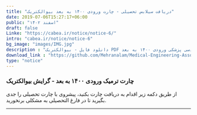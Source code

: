 ```yaml
---
title: "دریافت سیلابس تحصیلی - چارت ورودی ۱۴۰۰ به بعد بیوالکتریک"
date: 2019-07-06T15:27:17+06:00
public: "اسفند ۱۴۰۲"
draft: false
Linke: "https://cabea.ir/notice/notice-6/"
intro: "cabea.ir/notice/notice-6"
bg_image: "images/IMG.jpg"
description : "دانلود فایل - بیوالکتریک PDF سیلابس درسی مهندسی پزشکی ورودی ۱۴۰۰ به بعد"
download_link : "https://github.com/Mehranalam/Medical-Engineering-Association/raw/main/static/%DA%86%D8%A7%D8%B1%D8%AA%20%D8%AA%D8%B1%D9%85%DB%8C%DA%A9%20%D8%A8%DB%8C%D9%88%D8%A7%D9%84%DA%A9%D8%AA%D8%B1%DB%8C%DA%A9%201400.pdf"
type: "notice"
---
```


### چارت ترمیک ورودی ۱۴۰۰ به بعد - گرایش بیوالکتریک

از طریق دکمه زیر اقدام به دریافت چارت بکنید، پیشروی با چارت تحصیلی را جدی بگیرید تا در فارغ التحصیلی به مشکلی برنخورید.

-----------------
